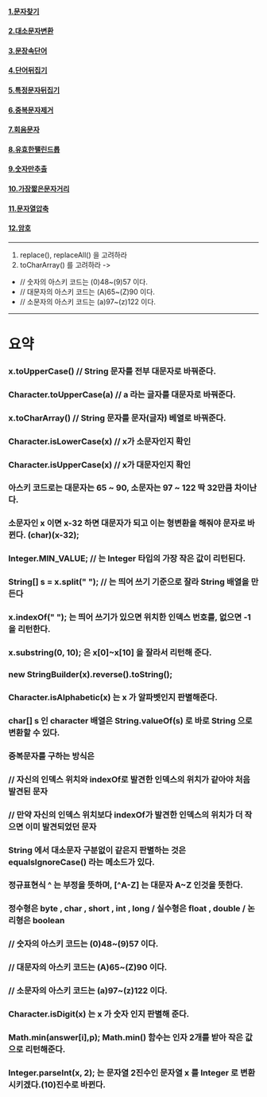 #### [1.문자찾기](https://github.com/Hooneats/TIL/blob/main/%EC%9D%B8%ED%94%84%EB%9F%B0_%EC%9E%90%EB%B0%94(Java)_%EC%95%8C%EA%B3%A0%EB%A6%AC%EC%A6%98_%EB%AC%B8%EC%A0%9C%ED%92%80%EC%9D%B4_%EC%BD%94%EB%94%A9%ED%85%8C%EC%8A%A4%ED%8A%B8_%EB%8C%80%EB%B9%84/1_%EB%AC%B8%EC%9E%90%EC%97%B4/1_%EB%AC%B8%EC%9E%90%EC%B0%BE%EA%B8%B0.md)
#### [2.대소문자변환](https://github.com/Hooneats/TIL/blob/main/%EC%9D%B8%ED%94%84%EB%9F%B0_%EC%9E%90%EB%B0%94(Java)_%EC%95%8C%EA%B3%A0%EB%A6%AC%EC%A6%98_%EB%AC%B8%EC%A0%9C%ED%92%80%EC%9D%B4_%EC%BD%94%EB%94%A9%ED%85%8C%EC%8A%A4%ED%8A%B8_%EB%8C%80%EB%B9%84/1_%EB%AC%B8%EC%9E%90%EC%97%B4/2_%EB%8C%80%EC%86%8C%EB%AC%B8%EC%9E%90%EB%B3%80%ED%99%98.md)
#### [3.문장속단어](https://github.com/Hooneats/TIL/blob/main/%EC%9D%B8%ED%94%84%EB%9F%B0_%EC%9E%90%EB%B0%94(Java)_%EC%95%8C%EA%B3%A0%EB%A6%AC%EC%A6%98_%EB%AC%B8%EC%A0%9C%ED%92%80%EC%9D%B4_%EC%BD%94%EB%94%A9%ED%85%8C%EC%8A%A4%ED%8A%B8_%EB%8C%80%EB%B9%84/1_%EB%AC%B8%EC%9E%90%EC%97%B4/3_%EB%AC%B8%EC%9E%A5%EC%86%8D%EB%8B%A8%EC%96%B4.md)
#### [4.단어뒤집기](https://github.com/Hooneats/TIL/blob/main/%EC%9D%B8%ED%94%84%EB%9F%B0_%EC%9E%90%EB%B0%94(Java)_%EC%95%8C%EA%B3%A0%EB%A6%AC%EC%A6%98_%EB%AC%B8%EC%A0%9C%ED%92%80%EC%9D%B4_%EC%BD%94%EB%94%A9%ED%85%8C%EC%8A%A4%ED%8A%B8_%EB%8C%80%EB%B9%84/1_%EB%AC%B8%EC%9E%90%EC%97%B4/4_%EB%8B%A8%EC%96%B4%EB%92%A4%EC%A7%91%EA%B8%B0.md)
#### [5.특정문자뒤집기](https://github.com/Hooneats/TIL/blob/main/%EC%9D%B8%ED%94%84%EB%9F%B0_%EC%9E%90%EB%B0%94(Java)_%EC%95%8C%EA%B3%A0%EB%A6%AC%EC%A6%98_%EB%AC%B8%EC%A0%9C%ED%92%80%EC%9D%B4_%EC%BD%94%EB%94%A9%ED%85%8C%EC%8A%A4%ED%8A%B8_%EB%8C%80%EB%B9%84/1_%EB%AC%B8%EC%9E%90%EC%97%B4/5_%ED%8A%B9%EC%A0%95%EB%AC%B8%EC%9E%90%EB%92%A4%EC%A7%91%EA%B8%B0.md)
#### [6.중복문자제거](https://github.com/Hooneats/TIL/blob/main/%EC%9D%B8%ED%94%84%EB%9F%B0_%EC%9E%90%EB%B0%94(Java)_%EC%95%8C%EA%B3%A0%EB%A6%AC%EC%A6%98_%EB%AC%B8%EC%A0%9C%ED%92%80%EC%9D%B4_%EC%BD%94%EB%94%A9%ED%85%8C%EC%8A%A4%ED%8A%B8_%EB%8C%80%EB%B9%84/1_%EB%AC%B8%EC%9E%90%EC%97%B4/6_%EC%A4%91%EB%B3%B5%EB%AC%B8%EC%9E%90%EC%A0%9C%EA%B1%B0.md)
#### [7.회음문자](https://github.com/Hooneats/TIL/blob/main/%EC%9D%B8%ED%94%84%EB%9F%B0_%EC%9E%90%EB%B0%94(Java)_%EC%95%8C%EA%B3%A0%EB%A6%AC%EC%A6%98_%EB%AC%B8%EC%A0%9C%ED%92%80%EC%9D%B4_%EC%BD%94%EB%94%A9%ED%85%8C%EC%8A%A4%ED%8A%B8_%EB%8C%80%EB%B9%84/1_%EB%AC%B8%EC%9E%90%EC%97%B4/7_%ED%9A%8C%EC%9D%8C%EB%AC%B8%EC%9E%90.md)
#### [8.유효한팰린드롭](https://github.com/Hooneats/TIL/blob/main/%EC%9D%B8%ED%94%84%EB%9F%B0_%EC%9E%90%EB%B0%94(Java)_%EC%95%8C%EA%B3%A0%EB%A6%AC%EC%A6%98_%EB%AC%B8%EC%A0%9C%ED%92%80%EC%9D%B4_%EC%BD%94%EB%94%A9%ED%85%8C%EC%8A%A4%ED%8A%B8_%EB%8C%80%EB%B9%84/1_%EB%AC%B8%EC%9E%90%EC%97%B4/8_%EC%9C%A0%ED%9A%A8%ED%95%9C%ED%8C%B0%EB%A6%B0%EB%93%9C%EB%A1%AD.md)
#### [9.숫자만추출](https://github.com/Hooneats/TIL/blob/main/%EC%9D%B8%ED%94%84%EB%9F%B0_%EC%9E%90%EB%B0%94(Java)_%EC%95%8C%EA%B3%A0%EB%A6%AC%EC%A6%98_%EB%AC%B8%EC%A0%9C%ED%92%80%EC%9D%B4_%EC%BD%94%EB%94%A9%ED%85%8C%EC%8A%A4%ED%8A%B8_%EB%8C%80%EB%B9%84/1_%EB%AC%B8%EC%9E%90%EC%97%B4/9_%EC%88%AB%EC%9E%90%EB%A7%8C%EC%B6%94%EC%B6%9C.md)
#### [10.가장짧은문자거리](https://github.com/Hooneats/TIL/blob/main/%EC%9D%B8%ED%94%84%EB%9F%B0_%EC%9E%90%EB%B0%94(Java)_%EC%95%8C%EA%B3%A0%EB%A6%AC%EC%A6%98_%EB%AC%B8%EC%A0%9C%ED%92%80%EC%9D%B4_%EC%BD%94%EB%94%A9%ED%85%8C%EC%8A%A4%ED%8A%B8_%EB%8C%80%EB%B9%84/1_%EB%AC%B8%EC%9E%90%EC%97%B4/10_%EA%B0%80%EC%9E%A5%EC%A7%A7%EC%9D%80%EB%AC%B8%EC%9E%90%EA%B1%B0.md)
#### [11.문자열압축](https://github.com/Hooneats/TIL/blob/main/%EC%9D%B8%ED%94%84%EB%9F%B0_%EC%9E%90%EB%B0%94(Java)_%EC%95%8C%EA%B3%A0%EB%A6%AC%EC%A6%98_%EB%AC%B8%EC%A0%9C%ED%92%80%EC%9D%B4_%EC%BD%94%EB%94%A9%ED%85%8C%EC%8A%A4%ED%8A%B8_%EB%8C%80%EB%B9%84/1_%EB%AC%B8%EC%9E%90%EC%97%B4/11_%EB%AC%B8%EC%9E%90%EC%97%B4%EC%95%95%EC%B6%95.md)
#### [12.암호](https://github.com/Hooneats/TIL/blob/main/%EC%9D%B8%ED%94%84%EB%9F%B0_%EC%9E%90%EB%B0%94(Java)_%EC%95%8C%EA%B3%A0%EB%A6%AC%EC%A6%98_%EB%AC%B8%EC%A0%9C%ED%92%80%EC%9D%B4_%EC%BD%94%EB%94%A9%ED%85%8C%EC%8A%A4%ED%8A%B8_%EB%8C%80%EB%B9%84/1_%EB%AC%B8%EC%9E%90%EC%97%B4/12_%EC%95%94%ED%98%B8.md)
---
1. replace(), replaceAll() 을 고려하라
2. toCharArray() 를 고려하라 ->
- // 숫자의 아스키 코드는 (0)48~(9)57 이다.
- // 대문자의 아스키 코드는 (A)65~(Z)90 이다.
- // 소문자의 아스키 코드는 (a)97~(z)122 이다.
---
# 요약
### x.toUpperCase() // String 문자를 전부 대문자로 바꿔준다.
### Character.toUpperCase(a) // a 라는 글자를 대문자로 바꿔준다.
### x.toCharArray() // String 문자를 문자(글자) 베열로 바꿔준다.
### Character.isLowerCase(x) // x가 소문자인지 확인
### Character.isUpperCase(x) // x가 대문자인지 확인
### 아스키 코드로는 대문자는 65 ~ 90, 소문자는 97 ~ 122 딱 32만큼 차이난다.
### 소문자인 x 이면 x-32 하면 대문자가 되고 이는 형변환을 해줘야 문자로 바뀐다. (char)(x-32);
### Integer.MIN_VALUE; // 는 Integer 타입의 가장 작은 값이 리턴된다.
### String[] s = x.split(" "); // 는 띄어 쓰기 기준으로 잘라 String 배열을 만든다
### x.indexOf(" "); 는 띄어 쓰기가 있으면 위치한 인덱스 번호를, 없으면 -1 을 리턴한다.
### x.substring(0, 10); 은 x[0]~x[10] 을 잘라서 리턴해 준다.
### new StringBuilder(x).reverse().toString();
### Character.isAlphabetic(x) 는 x 가 알파벳인지 판별해준다.
### char[] s 인 character 배열은 String.valueOf(s) 로 바로 String 으로 변환할 수 있다.
### 중복문자를 구하는 방식은
### 	// 자신의 인덱스 위치와 indexOf로 발견한 인덱스의 위치가 같아야 처음 발견된 문자
###	    // 만약 자신의 인덱스 위치보다 indexOf가 발견한 인덱스의 위치가 더 작으면 이미 발견되었던 문자
### String 에서 대소문자 구분없이 같은지 판별하는 것은 equalsIgnoreCase() 라는 메소드가 있다.
### 정규표현식 ^ 는 부정을 뜻하며, [^A-Z] 는 대문자 A~Z 인것을 뜻한다.
### 정수형은 byte , char , short , int , long / 실수형은 float , double / 논리형은 boolean
### // 숫자의 아스키 코드는 (0)48~(9)57 이다.
### // 대문자의 아스키 코드는 (A)65~(Z)90 이다.
### // 소문자의 아스키 코드는 (a)97~(z)122 이다.
### Character.isDigit(x) 는 x 가  숫자 인지 판별해 준다.
### Math.min(answer[i],p); Math.min() 함수는 인자 2개를 받아 작은 값으로 리턴해준다.
### Integer.parseInt(x, 2); 는 문자열 2진수인 문자열 x 를 Integer 로 변환시키겠다.(10)진수로 바뀐다.
